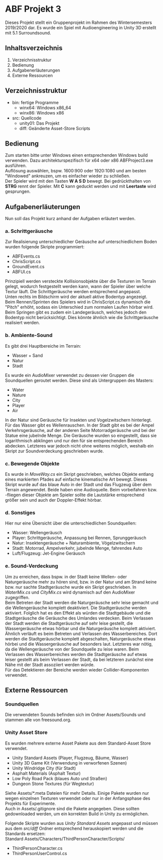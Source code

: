 # ABF Projekt 3

Dieses Projekt stellt ein Gruppenprojekt im Rahmen des Wintersemesters 2019/2020 dar. Es wurde ein Spiel mit Audioengineering in Unity 3D erstellt mit 5.1 Surroundsound.

## Inhaltsverzeichnis
1. Verzeichnisstruktur
2. Bedienung
3. Aufgabenerläuterungen
4. Externe Ressourcen

## Verzeichnisstruktur
- bin: fertige Programme
    - winx64: Windows x86_64
    - winx86: Windows x86
- src: Quellcode
    - unity01: Das Projekt
    - diff: Geänderte Asset-Store Scripts

## Bedienung
Zum starten bitte unter Windows einen entsprechenden Windows build verwenden. Dazu architekturspezifisch für x64 oder x86 ABFProject3.exe ausführen.\
Auflösung auswählen, bspw. 1600:900 oder 1920:1080 und am besten "Windowed" ankreuzen, um es einfacher wieder zu schließen.\
Der Spieler wird mit den Tasten **W A S D** bewegt. Bei gedrückthalten von **STRG** rennt der Spieler. Mit **C** kann geduckt werden und mit **Leertaste** wird gesprungen.

## Aufgabenerläuterungen
Nun soll das Projekt kurz anhand der Aufgaben erläutert werden.

### a. Schrittgeräusche
Zur Realisierung unterschiedlicher Geräusche auf unterschiedlichem Boden wurden folgende Skripte programmiert:
- ABFEvents.cs
- ChrisScript.cs
- GroundEvent.cs
- ABFUI.cs

Prinzipiell werden versteckte Kollisionsobjekte über die Texturen im Terrain gelegt, wodurch festgestellt werden kann, wann der Spieler über welche Textur läuft. Die Schrittgeräusche werden entsprechend angepasst.\
Unten rechts im Bildschirm wird der aktuell aktive Bodentyp angezeigt.\
Beim Rennen/Sprinten des Spielers wird in ChrisScript.cs dynamisch die "Pitch" erhöht, sodass ein Unterschied zum normalen Laufen hörbar wird.\
Beim Springen gibt es zudem ein Landegeräusch, welches jedoch den Bodentyp nicht berücksichtigt. Dies könnte ähnlich wie die Schrittgeräusche realisiert werden.

### b. Ambiente-Sound
Es gibt drei Hauptbereiche im Terrain:
- Wasser + Sand
- Natur
- Stadt

Es wurde ein AudioMixer verwendet zu dessen vier Gruppen die Soundquellen geroutet werden. Diese sind als Untergruppen des Masters:
- Water
- Nature
- City
- Player
- Air

In der Natur sind Geräusche für Insekten und Vogelzwitschern hinterlegt. Für das Wasser gibt es Wellenrauschen. In der Stadt gibt es bei der Ampel Verkehrsgeräusche, auf der anderen Seite Motorradgeräusche und bei der Statue eine jubelnde Menge. Die Geräusche wurden so eingestellt, dass sie logarithmisch abklingen und nur den für sie entsprechenden Bereich abdecken. Letzteres war jedoch nicht ohne weiteres möglich, weshalb ein Skript zur Soundverdeckung geschrieben wurde.

### c. Bewegende Objekte
Es wurde in *MoveWay.cs* ein Skript geschrieben, welches Objekte entlang eines markierten Pfades auf einfache kinematische Art bewegt. Dieses Skript wurde auf das blaue Auto in der Stadt und das Flugzeug über dem Terrain angewendet. Beide haben eine Audioquelle. Beim vorbeifahren bzw. -fliegen dieser Objekte am Spieler sollte die Lautstärke entsprechend größer sein und auch der Doppler-Effekt hörbar.

### d. Sonstiges
Hier nur eine Übersicht über die unterschiedlichen Soundquellen:
- Wasser: Wellengeräusch
- Player: Schrittgeräusche, Anpassung bei Rennen, Sprunggeräusch
- Natur: Insektengeräusche + Naturambiente, Vögelzwitschern
- Stadt: Motorrad, Ampelverkehr, jubelnde Menge, fahrendes Auto
- Luft/Flugzeug: Jet-Engine Geräusch

### e. Sound-Verdeckung
Um zu erreichen, dass bspw. in der Stadt keine Wellen- oder Naturgeräusche mehr zu hören sind, bzw. in der Natur und am Strand keine bzw. nur sachte Stadtgeräusche wurde ein Skript geschrieben. In *WaterMix.cs* und *CityMix.cs* wird dynamisch auf den AudioMixer zugegriffen.\
Beim Betreten der Stadt werden die Naturgeräusche sehr leise gemacht und die Wellengeräusche komplett deaktiviert. Die Stadtgeräusche werden aktiviert. Folglich hat es den Effekt als würden die Stadtgebäude und die Stadtgeräusche die Geräusche des Umlandes verdecken. Beim Verlassen der Stadt werden die Stadtgeräusche auf sehr leise gestellt, die Wassergeräusche etwas hörbar und die Naturgeräusche komplett aktiviert.\
Ähnlich verläuft es beim Betreten und Verlassen des Wasserbereiches. Dort werden die Stadtgeräusche komplett abgeschalten, Naturgeräusche etwas hörbei und die Wassergeräusche auf besonders laut. Letzteres war nötig, da die Wellengeräusche von der Soundquelle zu leise waren. Beim Verlassen des Wasserbereiches werden die Stadtgeräusche auf etwas leiser gestellt als beim Verlassen der Stadt, da bei letzteren zunächst eine Nähe mit der Stadt assoziiert werden würde.\
Für das Detektieren der Bereiche werden wieder Collider-Komponenten verwendet.

## Externe Ressourcen

### Soundquellen
Die verwendeten Sounds befinden sich im Ordner Assets/Sounds und stammen alle von freesound.org.

### Unity Asset Store
Es wurden mehrere externe Asset Pakete aus dem Standard-Asset Store verwendet.
- Unity Standard Assets (Player, Flugzeug, Bäume, Wasser)
- Unity 3D Game Kit (Verwendung in verworfenen Szenen)
- Unity Windridge City (für Stadt)
- Asphalt Materials (Asphalt Textur)
- Low Poly Road Pack (blaues Auto und Straßen)
- Dungeon Stone Textures (für Wegtextur)

Siehe Assets/*.meta Dateien für mehr Details. Einige Pakete wurden nur wegen einzelnen Texturen verwendet oder nur in der Anfangsphase des Projekts für Experimente.\
Auch in Assets/.gitignore sind die Pakete angegeben. Diese sollten gedownloaded werden, um ein korrekten Build in Unity zu ermöglichen.

Folgende Skripte wurden aus *Unity Standard Assets* angepasst und müssen aus dem *src/diff* Ordner entsprechend herauskopiert werden und die Standards ersetzen:\
Standard Assets/Characters/ThirdPersonCharacter/Scripts/
- ThirdPersonCharacter.cs
- ThirdPersonUserControl.cs